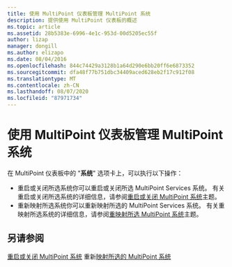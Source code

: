 ```yaml
---
title: 使用 MultiPoint 仪表板管理 MultiPoint 系统
description: 提供使用 MultiPoint 仪表板的概述
ms.topic: article
ms.assetid: 28b5383e-6996-4e1c-953d-00d5205ec55f
author: lizap
manager: dongill
ms.author: elizapo
ms.date: 08/04/2016
ms.openlocfilehash: 844c74429a3128b1a64d290e6bb20ff6e6873352
ms.sourcegitcommit: dfa48f77b751dbc34409aced628eb2f17c912f08
ms.translationtype: MT
ms.contentlocale: zh-CN
ms.lasthandoff: 08/07/2020
ms.locfileid: "87971734"
---
```

# <a name="manage-multipoint-systems-using-multipoint-dashboard"></a>使用 MultiPoint 仪表板管理 MultiPoint 系统
在 MultiPoint 仪表板中的 "**系统**" 选项卡上，可以执行以下操作：

- 重启或关闭所选系统你可以重启或关闭所选 MultiPoint Services 系统。 有关重启或关闭所选系统的详细信息，请参阅[重启或关闭 MultiPoint 系统](Restart-or-Shut-Down-MultiPoint-Systems.md)主题。
- 重新映射所选系统你可以重新映射所选的 MultiPoint Services 系统。 有关重映射所选系统的详细信息，请参阅[重映射所选 MultiPoint 系统](Remap-Selected-MultiPoint-Systems.md)主题。

## <a name="see-also"></a>另请参阅
[重启或关闭 MultiPoint 系统](Restart-or-Shut-Down-MultiPoint-Systems.md) 
重新[映射所选的 MultiPoint 系统](Remap-Selected-MultiPoint-Systems.md)